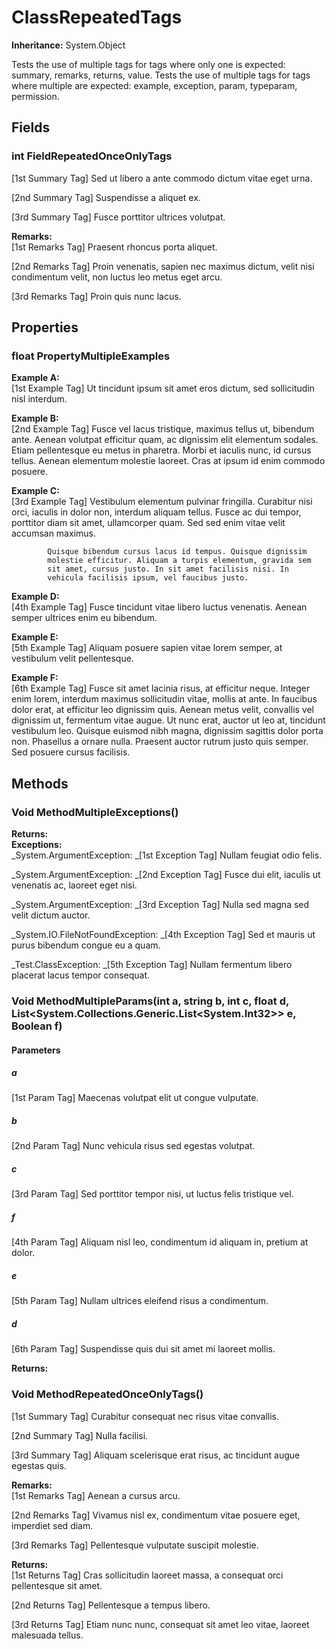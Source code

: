 # ClassRepeatedTags

**Inheritance:** System.Object  
  
Tests the use of multiple tags for tags where only one is expected: summary, remarks, returns, value.
            Tests the use of multiple tags for tags where multiple are expected: example, exception, param, typeparam, permission.

## Fields

### int FieldRepeatedOnceOnlyTags

[1st Summary Tag] Sed ut libero a ante commodo dictum vitae eget urna.

[2nd Summary Tag] Suspendisse a aliquet ex.

[3rd Summary Tag] Fusce porttitor ultrices volutpat.

**Remarks:**  
[1st Remarks Tag] Praesent rhoncus porta aliquet.

[2nd Remarks Tag] Proin venenatis, sapien nec maximus dictum, velit nisi condimentum velit, non luctus leo metus eget arcu.

[3rd Remarks Tag] Proin quis nunc lacus.

## Properties

### float PropertyMultipleExamples

**Example A:**  
[1st Example Tag] Ut tincidunt ipsum sit amet eros dictum, sed sollicitudin nisl interdum.

**Example B:**  
[2nd Example Tag] Fusce vel lacus tristique, maximus tellus ut, bibendum ante. Aenean volutpat efficitur quam, ac dignissim elit elementum sodales. Etiam pellentesque eu metus in pharetra. Morbi et iaculis nunc, id cursus tellus. Aenean elementum molestie laoreet. Cras at ipsum id enim commodo posuere.

**Example C:**  
[3rd Example Tag] Vestibulum elementum pulvinar fringilla. 
            Curabitur nisi orci, iaculis in dolor non, interdum aliquam 
            tellus. Fusce ac dui tempor, porttitor diam sit amet, 
            ullamcorper quam. Sed sed enim vitae velit accumsan maximus. 
            
            Quisque bibendum cursus lacus id tempus. Quisque dignissim 
            molestie efficitur. Aliquam a turpis elementum, gravida sem 
            sit amet, cursus justo. In sit amet facilisis nisi. In 
            vehicula facilisis ipsum, vel faucibus justo.

**Example D:**  
[4th Example Tag] Fusce tincidunt vitae libero luctus venenatis. Aenean semper ultrices enim eu bibendum.

**Example E:**  
[5th Example Tag] Aliquam posuere sapien vitae lorem semper, at vestibulum velit pellentesque.

**Example F:**  
[6th Example Tag] Fusce sit amet lacinia risus, at efficitur neque. Integer enim lorem, interdum maximus sollicitudin vitae, mollis at ante. In faucibus dolor erat, at efficitur leo dignissim quis. Aenean metus velit, convallis vel dignissim ut, fermentum vitae augue. Ut nunc erat, auctor ut leo at, tincidunt vestibulum leo. Quisque euismod nibh magna, dignissim sagittis dolor porta non. Phasellus a ornare nulla. Praesent auctor rutrum justo quis semper. Sed posuere cursus facilisis.

## Methods

### Void MethodMultipleExceptions()

**Returns:**  
**Exceptions:**  
_System.ArgumentException: _[1st Exception Tag] Nullam feugiat odio felis.

_System.ArgumentException: _[2nd Exception Tag] Fusce dui elit, iaculis ut venenatis ac, laoreet eget nisi.

_System.ArgumentException: _[3rd Exception Tag] Nulla sed magna sed velit dictum auctor.

_System.IO.FileNotFoundException: _[4th Exception Tag] Sed et mauris ut purus bibendum congue eu a quam.

_Test.ClassException: _[5th Exception Tag] Nullam fermentum libero placerat lacus tempor consequat.

### Void MethodMultipleParams(int a, string b, int c, float d, List<System.Collections.Generic.List<System.Int32>> e, Boolean f)

#### Parameters

##### a

[1st Param Tag] Maecenas volutpat elit ut congue vulputate.

##### b

[2nd Param Tag] Nunc vehicula risus sed egestas volutpat.

##### c

[3rd Param Tag] Sed porttitor tempor nisi, ut luctus felis tristique vel.

##### f

[4th Param Tag] Aliquam nisl leo, condimentum id aliquam in, pretium at dolor.

##### e

[5th Param Tag] Nullam ultrices eleifend risus a condimentum.

##### d

[6th Param Tag] Suspendisse quis dui sit amet mi laoreet mollis.

**Returns:**  

### Void MethodRepeatedOnceOnlyTags()

[1st Summary Tag] Curabitur consequat nec risus vitae convallis.

[2nd Summary Tag] Nulla facilisi.

[3rd Summary Tag] Aliquam scelerisque erat risus, ac tincidunt augue egestas quis.

**Remarks:**  
[1st Remarks Tag] Aenean a cursus arcu.

[2nd Remarks Tag] Vivamus nisl ex, condimentum vitae posuere eget, imperdiet sed diam.

[3rd Remarks Tag] Pellentesque vulputate suscipit molestie.

**Returns:**  
[1st Returns Tag] Cras sollicitudin laoreet massa, a consequat orci pellentesque sit amet.

[2nd Returns Tag] Pellentesque a tempus libero.

[3rd Returns Tag] Etiam nunc nunc, consequat sit amet leo vitae, laoreet malesuada tellus.

